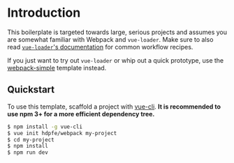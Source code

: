 # Introduction

This boilerplate is targeted towards large, serious projects and assumes you are somewhat familiar with Webpack and `vue-loader`. Make sure to also read [`vue-loader`'s documentation](http://vuejs.github.io/vue-loader/index.html) for common workflow recipes.

If you just want to try out `vue-loader` or whip out a quick prototype, use the [webpack-simple](https://github.com/vuejs-templates/webpack-simple) template instead.

## Quickstart

To use this template, scaffold a project with [vue-cli](https://github.com/vuejs/vue-cli). **It is recommended to use npm 3+ for a more efficient dependency tree.**

``` bash
$ npm install -g vue-cli
$ vue init hdpfe/webpack my-project
$ cd my-project
$ npm install
$ npm run dev
```
